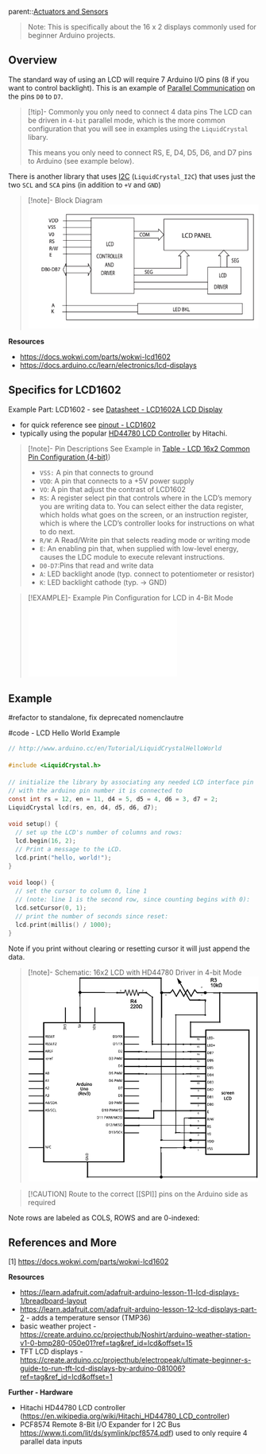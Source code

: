 parent::[Actuators and Sensors](Actuators%20and%20Sensors.md)

> Note: This is specifically about the 16 x 2 displays commonly used for beginner Arduino projects.

## Overview

The standard way of using an LCD will require 7 Arduino I/O pins (8 if you want to control backlight). This is an example of [Parallel Communication](Parallel%20Communication.md) on the pins `D0` to `D7`.

> [!tip]- Commonly you only need to connect 4 data pins 
> The LCD can be driven in `4-bit` parallel mode, which is the more common configuration that you will see in examples using the `LiquidCrystal` libary.	
> 
> This means you only need to connect RS, E, D4, D5, D6, and D7 pins to Arduino (see example below).

There is another library that uses [I2C](I2C) (`LiquidCrystal_I2C`) that uses just the two `SCL` and `SCA` pins (in addition to `+V` and `GND`)

> [!note]- Block Diagram
> ![](Personal%20Folders/that_marouk_ish/attachments/Pasted%20image%2020221017112251.png)

**Resources**
- https://docs.wokwi.com/parts/wokwi-lcd1602
- https://docs.arduino.cc/learn/electronics/lcd-displays

## Specifics for LCD1602

Example Part: LCD1602  - see [Datasheet - LCD1602A LCD Display](Personal%20Folders/that_marouk_ish/attachments/Datasheet%20-%20LCD1602A%20LCD%20Display.pdf)
- for quick reference see [pinout - LCD1602](pinout%20-%20LCD1602.md)
- typically using the popular [HD44780 LCD Controller](https://en.wikipedia.org/wiki/Hitachi_HD44780_LCD_controller) by Hitachi. 

> [!note]- Pin Descriptions 
> See Example in [Table - LCD 16x2 Common Pin Configuration (4-bit)](Table%20-%20LCD%2016x2%20Common%20Pin%20Configuration%20(4-bit).md))
> - `VSS:` A pin that connects to ground  
> - `VDD`: A pin that connects to a +5V power supply  
> - `VO`: A pin that adjust the contrast of LCD1602  
> - `RS`: A register select pin that controls where in the LCD’s memory you are writing data to. You can select either the data register, which holds what goes on the screen, or an instruction register, which is where the LCD’s controller looks for instructions on what to do next.
> - `R/W`: A Read/Write pin that selects reading mode or writing mode  
> - `E`: An enabling pin that, when supplied with low-level energy, causes the LDC module to execute relevant instructions.  
> - `D0-D7`:Pins that read and write data  
> - `A`: LED backlight anode (typ. connect to potentiometer or resistor)
> - `K`: LED backlight cathode (typ. -> GND)

> [!EXAMPLE]- Example Pin Configuration for LCD in 4-Bit Mode
> ![Table - LCD 16x2 Common Pin Configuration (4-bit)](Table%20-%20LCD%2016x2%20Common%20Pin%20Configuration%20(4-bit).md)

## Example

#refactor to standalone, fix deprecated nomenclautre

#code - LCD Hello World Example 
```c
// http://www.arduino.cc/en/Tutorial/LiquidCrystalHelloWorld

#include <LiquidCrystal.h>

// initialize the library by associating any needed LCD interface pin
// with the arduino pin number it is connected to
const int rs = 12, en = 11, d4 = 5, d5 = 4, d6 = 3, d7 = 2;
LiquidCrystal lcd(rs, en, d4, d5, d6, d7);

void setup() {
  // set up the LCD's number of columns and rows:
  lcd.begin(16, 2);
  // Print a message to the LCD.
  lcd.print("hello, world!");
}

void loop() {
  // set the cursor to column 0, line 1
  // (note: line 1 is the second row, since counting begins with 0):
  lcd.setCursor(0, 1);
  // print the number of seconds since reset:
  lcd.print(millis() / 1000);
}
```

Note if you print without clearing or resetting cursor it will just append the data.

> [!note]- Schematic: 16x2 LCD with HD44780 Driver in 4-bit Mode
> ![](Personal%20Folders/that_marouk_ish/attachments/Pasted%20image%2020221017115858.png)

> [!CAUTION] Route to the correct [[SPI]] pins on the Arduino side as required

Note rows are labeled as COLS, ROWS and are 0-indexed:

## References and More
[1] https://docs.wokwi.com/parts/wokwi-lcd1602

**Resources**
- https://learn.adafruit.com/adafruit-arduino-lesson-11-lcd-displays-1/breadboard-layout
- https://learn.adafruit.com/adafruit-arduino-lesson-12-lcd-displays-part-2 - adds a temperature sensor (TMP36)
- basic weather project - https://create.arduino.cc/projecthub/Noshirt/arduino-weather-station-v1-0-bmp280-050e01?ref=tag&ref_id=lcd&offset=15
- TFT LCD displays - https://create.arduino.cc/projecthub/electropeak/ultimate-beginner-s-guide-to-run-tft-lcd-displays-by-arduino-081006?ref=tag&ref_id=lcd&offset=1

**Further - Hardware**
- Hitachi HD44780 LCD controller (https://en.wikipedia.org/wiki/Hitachi_HD44780_LCD_controller) 
- PCF8574 Remote 8-Bit I/O Expander for I 2C Bus https://www.ti.com/lit/ds/symlink/pcf8574.pdf) used to only require 4 parallel data inputs